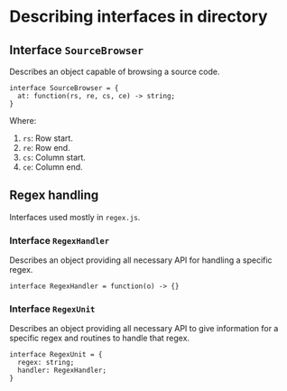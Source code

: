 # Describing interfaces in directory

## Interface `SourceBrowser`
Describes an object capable of browsing a source code.

    interface SourceBrowser = {
      at: function(rs, re, cs, ce) -> string;
    }

Where:

1. `rs`: Row start.
2. `re`: Row end.
3. `cs`: Column start.
4. `ce`: Column end.

## Regex handling
Interfaces used mostly in `regex.js`.

### Interface `RegexHandler`
Describes an object providing all necessary API for handling a specific regex.

    interface RegexHandler = function(o) -> {}

### Interface `RegexUnit`
Describes an object providing all necessary API to give information for a specific regex and routines to handle that regex.

    interface RegexUnit = {
      regex: string;
      handler: RegexHandler;
    }
